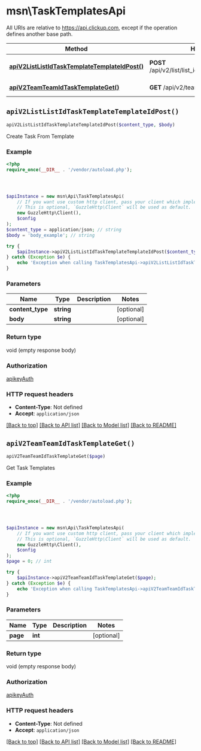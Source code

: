 # msn\TaskTemplatesApi

All URIs are relative to https://api.clickup.com, except if the operation defines another base path.

| Method | HTTP request | Description |
| ------------- | ------------- | ------------- |
| [**apiV2ListListIdTaskTemplateTemplateIdPost()**](TaskTemplatesApi.md#apiV2ListListIdTaskTemplateTemplateIdPost) | **POST** /api/v2/list/list_id/taskTemplate/template_id | Create Task From Template |
| [**apiV2TeamTeamIdTaskTemplateGet()**](TaskTemplatesApi.md#apiV2TeamTeamIdTaskTemplateGet) | **GET** /api/v2/team/team_id/taskTemplate | Get Task Templates |


## `apiV2ListListIdTaskTemplateTemplateIdPost()`

```php
apiV2ListListIdTaskTemplateTemplateIdPost($content_type, $body)
```

Create Task From Template

### Example

```php
<?php
require_once(__DIR__ . '/vendor/autoload.php');




$apiInstance = new msn\Api\TaskTemplatesApi(
    // If you want use custom http client, pass your client which implements `GuzzleHttp\ClientInterface`.
    // This is optional, `GuzzleHttp\Client` will be used as default.
    new GuzzleHttp\Client(),
    $config
);
$content_type = application/json; // string
$body = 'body_example'; // string

try {
    $apiInstance->apiV2ListListIdTaskTemplateTemplateIdPost($content_type, $body);
} catch (Exception $e) {
    echo 'Exception when calling TaskTemplatesApi->apiV2ListListIdTaskTemplateTemplateIdPost: ', $e->getMessage(), PHP_EOL;
}
```

### Parameters

| Name | Type | Description  | Notes |
| ------------- | ------------- | ------------- | ------------- |
| **content_type** | **string**|  | [optional] |
| **body** | **string**|  | [optional] |

### Return type

void (empty response body)

### Authorization

[apikeyAuth](../../README.md#apikeyAuth)

### HTTP request headers

- **Content-Type**: Not defined
- **Accept**: `application/json`

[[Back to top]](#) [[Back to API list]](../../README.md#endpoints)
[[Back to Model list]](../../README.md#models)
[[Back to README]](../../README.md)

## `apiV2TeamTeamIdTaskTemplateGet()`

```php
apiV2TeamTeamIdTaskTemplateGet($page)
```

Get Task Templates

### Example

```php
<?php
require_once(__DIR__ . '/vendor/autoload.php');




$apiInstance = new msn\Api\TaskTemplatesApi(
    // If you want use custom http client, pass your client which implements `GuzzleHttp\ClientInterface`.
    // This is optional, `GuzzleHttp\Client` will be used as default.
    new GuzzleHttp\Client(),
    $config
);
$page = 0; // int

try {
    $apiInstance->apiV2TeamTeamIdTaskTemplateGet($page);
} catch (Exception $e) {
    echo 'Exception when calling TaskTemplatesApi->apiV2TeamTeamIdTaskTemplateGet: ', $e->getMessage(), PHP_EOL;
}
```

### Parameters

| Name | Type | Description  | Notes |
| ------------- | ------------- | ------------- | ------------- |
| **page** | **int**|  | [optional] |

### Return type

void (empty response body)

### Authorization

[apikeyAuth](../../README.md#apikeyAuth)

### HTTP request headers

- **Content-Type**: Not defined
- **Accept**: `application/json`

[[Back to top]](#) [[Back to API list]](../../README.md#endpoints)
[[Back to Model list]](../../README.md#models)
[[Back to README]](../../README.md)
